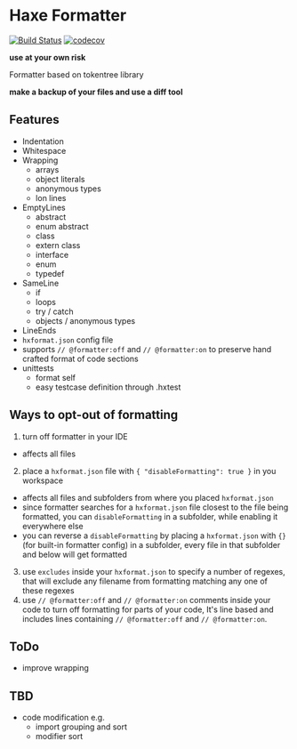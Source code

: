 # Haxe Formatter

[![Build Status](https://travis-ci.org/HaxeCheckstyle/haxe-formatter.svg?branch=master)](https://travis-ci.org/HaxeCheckstyle/haxe-formatter)
[![codecov](https://codecov.io/gh/HaxeCheckstyle/haxe-formatter/branch/master/graph/badge.svg)](https://codecov.io/gh/HaxeCheckstyle/haxe-formatter)


**use at your own risk**

Formatter based on tokentree library

**make a backup of your files and use a diff tool**


## Features
- Indentation
- Whitespace
- Wrapping
  - arrays
  - object literals
  - anonymous types
  - lon lines
- EmptyLines
  - abstract
  - enum abstract
  - class
  - extern class
  - interface
  - enum
  - typedef
- SameLine
  - if
  - loops
  - try / catch
  - objects / anonymous types
- LineEnds
- `hxformat.json` config file
- supports `// @formatter:off` and `// @formatter:on` to preserve hand crafted format of code sections
- unittests
  - format self
  - easy testcase definition through .hxtest

## Ways to opt-out of formatting
1. turn off formatter in your IDE
  - affects all files
2. place a `hxformat.json` file with `{ "disableFormatting": true }` in you workspace
  - affects all files and subfolders from where you placed `hxformat.json`
  - since formatter searches for a `hxformat.json` file closest to the file being formatted, you can `disableFormatting` in a subfolder, while enabling it everywhere else
  - you can reverse a `disableFormatting` by placing a `hxformat.json` with `{}` (for built-in formatter config) in a subfolder, every file in that subfolder and below will get formatted
3. use `excludes` inside your `hxformat.json` to specify a number of regexes, that will exclude any filename from formatting matching any one of these regexes
4. use `// @formatter:off` and `// @formatter:on` comments inside your code to turn off formatting for parts of your code, It's line based and includes lines containing `// @formatter:off` and `// @formatter:on`.


## ToDo
- improve wrapping

## TBD
- code modification e.g.
  - import grouping and sort
  - modifier sort
